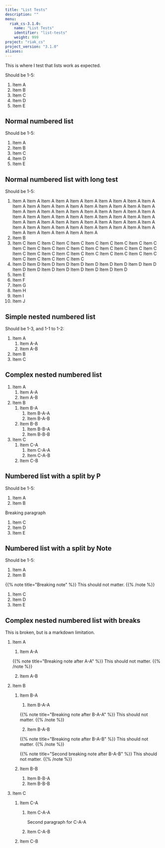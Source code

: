 ```yaml
---
title: "List Tests"
description: ""
menu:
  riak_cs-3.1.0:
    name: "List Tests"
    identifier: "list-tests"
    weight: 999
project: "riak_cs"
project_version: "3.1.0"
aliases:
---
```


This is where I test that lists work as expected.

Should be 1-5:

1. Item A
2. Item B
3. Item C
4. Item D
5. Item E

## Normal numbered list

Should be 1-5:

1. Item A
2. Item B
3. Item C
4. Item D
5. Item E

## Normal numbered list with long test

Should be 1-5:

1. Item A Item A Item A Item A Item A Item A Item A Item A Item A Item A Item A Item A Item A Item A Item A Item A Item A Item A Item A Item A Item A Item A Item A Item A Item A Item A Item A Item A Item A Item A Item A Item A Item A Item A Item A Item A Item A Item A Item A Item A Item A Item A Item A Item A Item A Item A Item A Item A Item A Item A Item A Item A Item A Item A Item A Item A Item A Item A Item A Item A Item A Item A Item A Item A Item A Item A
2. Item B
3. Item C Item C Item C Item C Item C Item C Item C Item C Item C Item C Item C Item C Item C Item C Item C Item C Item C Item C Item C Item C Item C Item C Item C Item C Item C Item C Item C Item C Item C Item C Item C Item C Item C Item C Item C
4. Item D Item D Item D Item D Item D Item D Item D Item D Item D Item D Item D Item D Item D Item D Item D Item D Item D Item D 
5. Item E
6. Item F
7. Item G
8. Item H
9. Item I
10. Item J

## Simple nested numbered list

Should be 1-3, and 1-1 to 1-2:

1. Item A
    1. Item A-A
    2. Item A-B
2. Item B
3. Item C

## Complex nested numbered list

1. Item A
    1. Item A-A
    2. Item A-B
2. Item B
    1. Item B-A
        1. Item B-A-A
        2. Item B-A-B
    2. Item B-B
        1. Item B-B-A
        2. Item B-B-B
3. Item C
    1. Item C-A
        1. Item C-A-A
        2. Item C-A-B
    2. Item C-B

## Numbered list with a split by P

Should be 1-5:

1. Item A
2. Item B

Breaking paragraph

1. Item C
2. Item D
3. Item E

## Numbered list with a split by Note

Should be 1-5:

1. Item A
2. Item B

{{% note title="Breaking note" %}}
This should not matter.
{{% /note %}}

1. Item C
2. Item D
3. Item E

## Complex nested numbered list with breaks

This is broken, but is a markdown limitation.

1. Item A
    1. Item A-A

    {{% note title="Breaking note after A-A" %}}
This should not matter.
    {{% /note %}}

    2. Item A-B

2. Item B
    1. Item B-A
        1. Item B-A-A

        {{% note title="Breaking note after B-A-A" %}}
This should not matter.
        {{% /note %}}

        2. Item B-A-B

        {{% note title="Breaking note after B-A-B" %}}
This should not matter.
        {{% /note %}}

        {{% note title="Second breaking note after B-A-B" %}}
This should not matter.
        {{% /note %}}

    2. Item B-B
        1. Item B-B-A
        2. Item B-B-B
3. Item C
    1. Item C-A
        1. Item C-A-A
        
            Second paragraph for C-A-A

        2. Item C-A-B
    2. Item C-B
